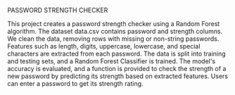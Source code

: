 PASSWORD STRENGTH CHECKER

This project creates a password strength checker using a Random Forest algorithm. 
The dataset data.csv contains password and strength columns. We clean the data, removing rows with missing or non-string passwords. Features such as length, digits, uppercase, lowercase, and special characters are extracted from each password. The data is split into training and testing sets, and a Random Forest Classifier is trained. The model's accuracy is evaluated, and a function is provided to check the strength of a new password by predicting its strength based on extracted features. Users can enter a password to get its strength rating.
